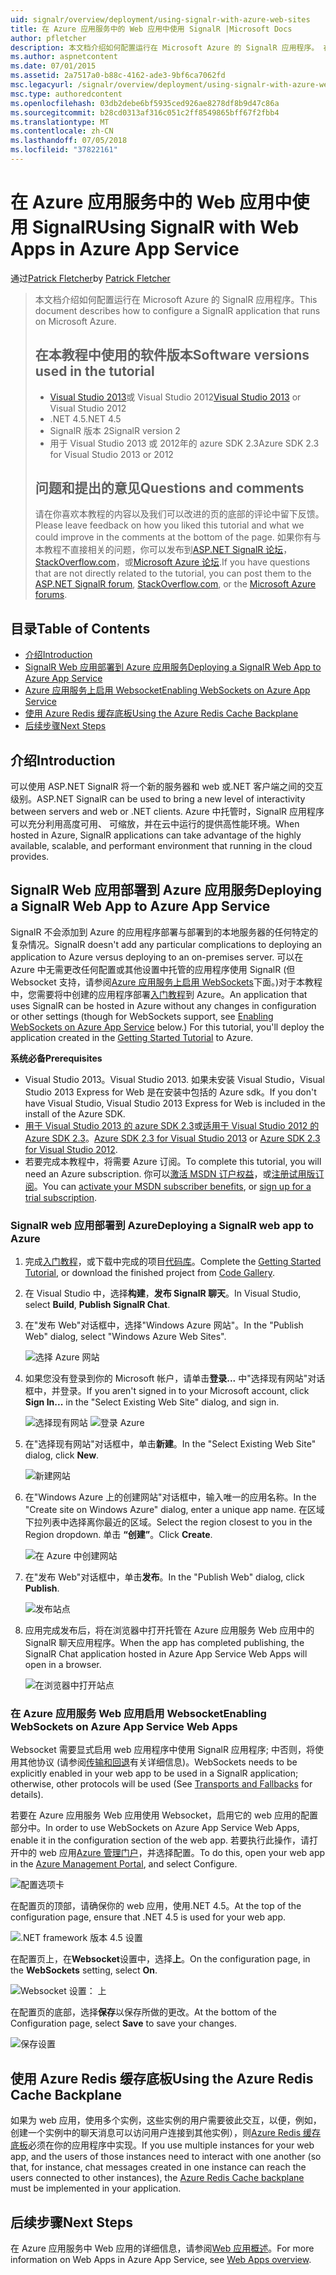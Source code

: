 ```yaml
---
uid: signalr/overview/deployment/using-signalr-with-azure-web-sites
title: 在 Azure 应用服务中的 Web 应用中使用 SignalR |Microsoft Docs
author: pfletcher
description: 本文档介绍如何配置运行在 Microsoft Azure 的 SignalR 应用程序。 在教程的 Visual Studio 2013 或 Vis.中使用的软件版本...
ms.author: aspnetcontent
ms.date: 07/01/2015
ms.assetid: 2a7517a0-b88c-4162-ade3-9bf6ca7062fd
msc.legacyurl: /signalr/overview/deployment/using-signalr-with-azure-web-sites
msc.type: authoredcontent
ms.openlocfilehash: 03db2debe6bf5935ced926ae8278df8b9d47c86a
ms.sourcegitcommit: b28cd0313af316c051c2ff8549865bff67f2fbb4
ms.translationtype: MT
ms.contentlocale: zh-CN
ms.lasthandoff: 07/05/2018
ms.locfileid: "37822161"
---
```

<a name="using-signalr-with-web-apps-in-azure-app-service"></a><span data-ttu-id="68474-104">在 Azure 应用服务中的 Web 应用中使用 SignalR</span><span class="sxs-lookup"><span data-stu-id="68474-104">Using SignalR with Web Apps in Azure App Service</span></span>
====================
<span data-ttu-id="68474-105">通过[Patrick Fletcher](https://github.com/pfletcher)</span><span class="sxs-lookup"><span data-stu-id="68474-105">by [Patrick Fletcher](https://github.com/pfletcher)</span></span>

> <span data-ttu-id="68474-106">本文档介绍如何配置运行在 Microsoft Azure 的 SignalR 应用程序。</span><span class="sxs-lookup"><span data-stu-id="68474-106">This document describes how to configure a SignalR application that runs on Microsoft Azure.</span></span>
> 
> ## <a name="software-versions-used-in-the-tutorial"></a><span data-ttu-id="68474-107">在本教程中使用的软件版本</span><span class="sxs-lookup"><span data-stu-id="68474-107">Software versions used in the tutorial</span></span>
> 
> 
> - <span data-ttu-id="68474-108">[Visual Studio 2013](https://www.microsoft.com/visualstudio/eng/2013-downloads)或 Visual Studio 2012</span><span class="sxs-lookup"><span data-stu-id="68474-108">[Visual Studio 2013](https://www.microsoft.com/visualstudio/eng/2013-downloads) or Visual Studio 2012</span></span>
> - <span data-ttu-id="68474-109">.NET 4.5</span><span class="sxs-lookup"><span data-stu-id="68474-109">.NET 4.5</span></span>
> - <span data-ttu-id="68474-110">SignalR 版本 2</span><span class="sxs-lookup"><span data-stu-id="68474-110">SignalR version 2</span></span>
> - <span data-ttu-id="68474-111">用于 Visual Studio 2013 或 2012年的 azure SDK 2.3</span><span class="sxs-lookup"><span data-stu-id="68474-111">Azure SDK 2.3 for Visual Studio 2013 or 2012</span></span>
>   
> 
> 
> ## <a name="questions-and-comments"></a><span data-ttu-id="68474-112">问题和提出的意见</span><span class="sxs-lookup"><span data-stu-id="68474-112">Questions and comments</span></span>
> 
> <span data-ttu-id="68474-113">请在你喜欢本教程的内容以及我们可以改进的页的底部的评论中留下反馈。</span><span class="sxs-lookup"><span data-stu-id="68474-113">Please leave feedback on how you liked this tutorial and what we could improve in the comments at the bottom of the page.</span></span> <span data-ttu-id="68474-114">如果你有与本教程不直接相关的问题，你可以发布到[ASP.NET SignalR 论坛](https://forums.asp.net/1254.aspx/1?ASP+NET+SignalR)， [StackOverflow.com](http://stackoverflow.com/)，或[Microsoft Azure 论坛](https://social.msdn.microsoft.com/Forums/windowsazure/home?category=windowsazureplatform).</span><span class="sxs-lookup"><span data-stu-id="68474-114">If you have questions that are not directly related to the tutorial, you can post them to the [ASP.NET SignalR forum](https://forums.asp.net/1254.aspx/1?ASP+NET+SignalR), [StackOverflow.com](http://stackoverflow.com/), or the [Microsoft Azure forums](https://social.msdn.microsoft.com/Forums/windowsazure/home?category=windowsazureplatform).</span></span>


## <a name="table-of-contents"></a><span data-ttu-id="68474-115">目录</span><span class="sxs-lookup"><span data-stu-id="68474-115">Table of Contents</span></span>

- [<span data-ttu-id="68474-116">介绍</span><span class="sxs-lookup"><span data-stu-id="68474-116">Introduction</span></span>](#introduction)
- [<span data-ttu-id="68474-117">SignalR Web 应用部署到 Azure 应用服务</span><span class="sxs-lookup"><span data-stu-id="68474-117">Deploying a SignalR Web App to Azure App Service</span></span>](#deploying)
- [<span data-ttu-id="68474-118">Azure 应用服务上启用 Websocket</span><span class="sxs-lookup"><span data-stu-id="68474-118">Enabling WebSockets on Azure App Service</span></span>](#websocket)
- [<span data-ttu-id="68474-119">使用 Azure Redis 缓存底板</span><span class="sxs-lookup"><span data-stu-id="68474-119">Using the Azure Redis Cache Backplane</span></span>](#backplane)
- [<span data-ttu-id="68474-120">后续步骤</span><span class="sxs-lookup"><span data-stu-id="68474-120">Next Steps</span></span>](#nextsteps)

<a id="introduction"></a>
## <a name="introduction"></a><span data-ttu-id="68474-121">介绍</span><span class="sxs-lookup"><span data-stu-id="68474-121">Introduction</span></span>

<span data-ttu-id="68474-122">可以使用 ASP.NET SignalR 将一个新的服务器和 web 或.NET 客户端之间的交互级别。</span><span class="sxs-lookup"><span data-stu-id="68474-122">ASP.NET SignalR can be used to bring a new level of interactivity between servers and web or .NET clients.</span></span> <span data-ttu-id="68474-123">Azure 中托管时，SignalR 应用程序可以充分利用高度可用、 可缩放，并在云中运行的提供高性能环境。</span><span class="sxs-lookup"><span data-stu-id="68474-123">When hosted in Azure, SignalR applications can take advantage of the highly available, scalable, and performant environment that running in the cloud provides.</span></span>

<a id="deploying"></a>
## <a name="deploying-a-signalr-web-app-to-azure-app-service"></a><span data-ttu-id="68474-124">SignalR Web 应用部署到 Azure 应用服务</span><span class="sxs-lookup"><span data-stu-id="68474-124">Deploying a SignalR Web App to Azure App Service</span></span>

<span data-ttu-id="68474-125">SignalR 不会添加到 Azure 的应用程序部署与部署到的本地服务器的任何特定的复杂情况。</span><span class="sxs-lookup"><span data-stu-id="68474-125">SignalR doesn't add any particular complications to deploying an application to Azure versus deploying to an on-premises server.</span></span> <span data-ttu-id="68474-126">可以在 Azure 中无需更改任何配置或其他设置中托管的应用程序使用 SignalR (但 Websocket 支持，请参阅[Azure 应用服务上启用 WebSockets](#websocket)下面。)对于本教程中，您需要将中创建的应用程序部署[入门教程](../getting-started/tutorial-getting-started-with-signalr.md)到 Azure。</span><span class="sxs-lookup"><span data-stu-id="68474-126">An application that uses SignalR can be hosted in Azure without any changes in configuration or other settings (though for WebSockets support, see [Enabling WebSockets on Azure App Service](#websocket) below.) For this tutorial, you'll deploy the application created in the [Getting Started Tutorial](../getting-started/tutorial-getting-started-with-signalr.md) to Azure.</span></span>

<span data-ttu-id="68474-127">**系统必备**</span><span class="sxs-lookup"><span data-stu-id="68474-127">**Prerequisites**</span></span>

- <span data-ttu-id="68474-128">Visual Studio 2013。</span><span class="sxs-lookup"><span data-stu-id="68474-128">Visual Studio 2013.</span></span> <span data-ttu-id="68474-129">如果未安装 Visual Studio，Visual Studio 2013 Express for Web 是在安装中包括的 Azure sdk。</span><span class="sxs-lookup"><span data-stu-id="68474-129">If you don't have Visual Studio, Visual Studio 2013 Express for Web is included in the install of the Azure SDK.</span></span>
- <span data-ttu-id="68474-130">[用于 Visual Studio 2013 的 azure SDK 2.3](https://go.microsoft.com/fwlink/?linkid=324322&clcid=0x409)或[适用于 Visual Studio 2012 的 Azure SDK 2.3](https://go.microsoft.com/fwlink/p/?linkid=323511)。</span><span class="sxs-lookup"><span data-stu-id="68474-130">[Azure SDK 2.3 for Visual Studio 2013](https://go.microsoft.com/fwlink/?linkid=324322&clcid=0x409) or [Azure SDK 2.3 for Visual Studio 2012](https://go.microsoft.com/fwlink/p/?linkid=323511).</span></span>
- <span data-ttu-id="68474-131">若要完成本教程中，将需要 Azure 订阅。</span><span class="sxs-lookup"><span data-stu-id="68474-131">To complete this tutorial, you will need an Azure subscription.</span></span> <span data-ttu-id="68474-132">你可以[激活 MSDN 订户权益](https://azure.microsoft.com/pricing/member-offers/msdn-benefits-details/)，或[注册试用版订阅](https://azure.microsoft.com/pricing/free-trial/)。</span><span class="sxs-lookup"><span data-stu-id="68474-132">You can [activate your MSDN subscriber benefits](https://azure.microsoft.com/pricing/member-offers/msdn-benefits-details/), or [sign up for a trial subscription](https://azure.microsoft.com/pricing/free-trial/).</span></span>

### <a name="deploying-a-signalr-web-app-to-azure"></a><span data-ttu-id="68474-133">SignalR web 应用部署到 Azure</span><span class="sxs-lookup"><span data-stu-id="68474-133">Deploying a SignalR web app to Azure</span></span>

1. <span data-ttu-id="68474-134">完成[入门教程](../getting-started/tutorial-getting-started-with-signalr.md)，或下载中完成的项目[代码库](https://code.msdn.microsoft.com/SignalR-Getting-Started-b9d18aa9)。</span><span class="sxs-lookup"><span data-stu-id="68474-134">Complete the [Getting Started Tutorial](../getting-started/tutorial-getting-started-with-signalr.md), or download the finished project from [Code Gallery](https://code.msdn.microsoft.com/SignalR-Getting-Started-b9d18aa9).</span></span>
2. <span data-ttu-id="68474-135">在 Visual Studio 中，选择**构建**，**发布 SignalR 聊天**。</span><span class="sxs-lookup"><span data-stu-id="68474-135">In Visual Studio, select **Build**, **Publish SignalR Chat**.</span></span>
3. <span data-ttu-id="68474-136">在"发布 Web"对话框中，选择"Windows Azure 网站"。</span><span class="sxs-lookup"><span data-stu-id="68474-136">In the "Publish Web" dialog, select "Windows Azure Web Sites".</span></span>

    ![选择 Azure 网站](using-signalr-with-azure-web-sites/_static/image1.png)
4. <span data-ttu-id="68474-138">如果您没有登录到你的 Microsoft 帐户，请单击**登录...** 中"选择现有网站"对话框中，并登录。</span><span class="sxs-lookup"><span data-stu-id="68474-138">If you aren't signed in to your Microsoft account, click **Sign In...** in the "Select Existing Web Site" dialog, and sign in.</span></span>

    ![选择现有网站](using-signalr-with-azure-web-sites/_static/image2.png)    ![登录 Azure](using-signalr-with-azure-web-sites/_static/image3.png)
5. <span data-ttu-id="68474-141">在"选择现有网站"对话框中，单击**新建**。</span><span class="sxs-lookup"><span data-stu-id="68474-141">In the "Select Existing Web Site" dialog, click **New**.</span></span>

    ![新建网站](using-signalr-with-azure-web-sites/_static/image4.png)
6. <span data-ttu-id="68474-143">在"Windows Azure 上的创建网站"对话框中，输入唯一的应用名称。</span><span class="sxs-lookup"><span data-stu-id="68474-143">In the "Create site on Windows Azure" dialog, enter a unique app name.</span></span> <span data-ttu-id="68474-144">在区域下拉列表中选择离你最近的区域。</span><span class="sxs-lookup"><span data-stu-id="68474-144">Select the region closest to you in the Region dropdown.</span></span> <span data-ttu-id="68474-145">单击 **“创建”**。</span><span class="sxs-lookup"><span data-stu-id="68474-145">Click **Create**.</span></span>

    ![在 Azure 中创建网站](using-signalr-with-azure-web-sites/_static/image5.png)
7. <span data-ttu-id="68474-147">在"发布 Web"对话框中，单击**发布**。</span><span class="sxs-lookup"><span data-stu-id="68474-147">In the "Publish Web" dialog, click **Publish**.</span></span>

    ![发布站点](using-signalr-with-azure-web-sites/_static/image6.png)
8. <span data-ttu-id="68474-149">应用完成发布后，将在浏览器中打开托管在 Azure 应用服务 Web 应用中的 SignalR 聊天应用程序。</span><span class="sxs-lookup"><span data-stu-id="68474-149">When the app has completed publishing, the SignalR Chat application hosted in Azure App Service Web Apps will open in a browser.</span></span>

    ![在浏览器中打开站点](using-signalr-with-azure-web-sites/_static/image7.png)

<a id="websocket"></a>
### <a name="enabling-websockets-on-azure-app-service-web-apps"></a><span data-ttu-id="68474-151">在 Azure 应用服务 Web 应用启用 Websocket</span><span class="sxs-lookup"><span data-stu-id="68474-151">Enabling WebSockets on Azure App Service Web Apps</span></span>

<span data-ttu-id="68474-152">Websocket 需要显式启用 web 应用程序中使用 SignalR 应用程序; 中否则，将使用其他协议 (请参阅[传输和回退](../getting-started/introduction-to-signalr.md#transports)有关详细信息)。</span><span class="sxs-lookup"><span data-stu-id="68474-152">WebSockets needs to be explicitly enabled in your web app to be used in a SignalR application; otherwise, other protocols will be used (See [Transports and Fallbacks](../getting-started/introduction-to-signalr.md#transports) for details).</span></span>

<span data-ttu-id="68474-153">若要在 Azure 应用服务 Web 应用使用 Websocket，启用它的 web 应用的配置部分中。</span><span class="sxs-lookup"><span data-stu-id="68474-153">In order to use WebSockets on Azure App Service Web Apps, enable it in the configuration section of the web app.</span></span> <span data-ttu-id="68474-154">若要执行此操作，请打开中的 web 应用[Azure 管理门户](https://manage.windowsazure.com/)，并选择配置。</span><span class="sxs-lookup"><span data-stu-id="68474-154">To do this, open your web app in the [Azure Management Portal](https://manage.windowsazure.com/), and select Configure.</span></span>

![配置选项卡](using-signalr-with-azure-web-sites/_static/image8.png)

<span data-ttu-id="68474-156">在配置页的顶部，请确保你的 web 应用，使用.NET 4.5。</span><span class="sxs-lookup"><span data-stu-id="68474-156">At the top of the configuration page, ensure that .NET 4.5 is used for your web app.</span></span>

![.NET framework 版本 4.5 设置](using-signalr-with-azure-web-sites/_static/image9.png)

<span data-ttu-id="68474-158">在配置页上，在**Websocket**设置中，选择**上**。</span><span class="sxs-lookup"><span data-stu-id="68474-158">On the configuration page, in the **WebSockets** setting, select **On**.</span></span>

![Websocket 设置： 上](using-signalr-with-azure-web-sites/_static/image10.png)

<span data-ttu-id="68474-160">在配置页的底部，选择**保存**以保存所做的更改。</span><span class="sxs-lookup"><span data-stu-id="68474-160">At the bottom of the Configuration page, select **Save** to save your changes.</span></span>

![保存设置](using-signalr-with-azure-web-sites/_static/image11.png)

<a id="backplane"></a>
## <a name="using-the-azure-redis-cache-backplane"></a><span data-ttu-id="68474-162">使用 Azure Redis 缓存底板</span><span class="sxs-lookup"><span data-stu-id="68474-162">Using the Azure Redis Cache Backplane</span></span>

<span data-ttu-id="68474-163">如果为 web 应用，使用多个实例，这些实例的用户需要彼此交互，以便，例如，创建一个实例中的聊天消息可以访问用户连接到其他实例），则[Azure Redis 缓存底板](../performance/scaleout-with-redis.md)必须在你的应用程序中实现。</span><span class="sxs-lookup"><span data-stu-id="68474-163">If you use multiple instances for your web app, and the users of those instances need to interact with one another (so that, for instance, chat messages created in one instance can reach the users connected to other instances), the [Azure Redis Cache backplane](../performance/scaleout-with-redis.md) must be implemented in your application.</span></span>

<a id="nextsteps"></a>
## <a name="next-steps"></a><span data-ttu-id="68474-164">后续步骤</span><span class="sxs-lookup"><span data-stu-id="68474-164">Next Steps</span></span>

<span data-ttu-id="68474-165">在 Azure 应用服务中 Web 应用的详细信息，请参阅[Web 应用概述](https://azure.microsoft.com/documentation/articles/app-service-web-overview/)。</span><span class="sxs-lookup"><span data-stu-id="68474-165">For more information on Web Apps in Azure App Service, see [Web Apps overview](https://azure.microsoft.com/documentation/articles/app-service-web-overview/).</span></span>
